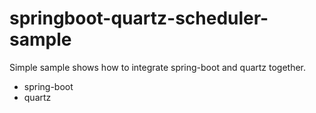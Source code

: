 # springboot-quartz-scheduler-sample

Simple sample shows how to integrate spring-boot and quartz together.

- spring-boot
- quartz
